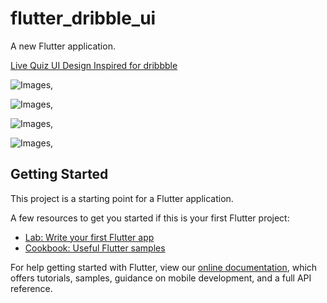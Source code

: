 # flutter_dribble_ui

A new Flutter application.

[Live Quiz UI Design Inspired for dribbble](https://dribbble.com/shots/15337214-Quiz-Mobile-app-I-Ofspace)

![Images](/Screenshot_20210324-192216.png),

![Images](/Screenshot_20210324-192225.png),

![Images](/Screenshot_20210324-192208.png),

![Images](/Screenshot_20210324-192200.png),

## Getting Started

This project is a starting point for a Flutter application.

A few resources to get you started if this is your first Flutter project:

- [Lab: Write your first Flutter app](https://flutter.dev/docs/get-started/codelab)
- [Cookbook: Useful Flutter samples](https://flutter.dev/docs/cookbook)

For help getting started with Flutter, view our
[online documentation](https://flutter.dev/docs), which offers tutorials,
samples, guidance on mobile development, and a full API reference.
